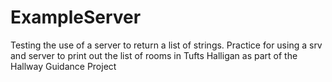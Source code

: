 # ExampleServer
Testing the use of a server to return a list of strings. 
Practice for using a srv and server to print out the list of rooms in Tufts Halligan as part of the Hallway Guidance Project 
